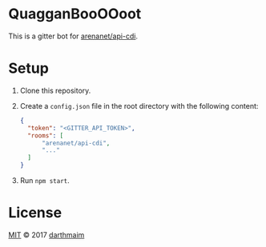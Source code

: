 # QuagganBooOOoot

This is a gitter bot for [arenanet/api-cdi](https://gitter.im/arenanet/api-cdi).

# Setup

1. Clone this repository.
2. Create a `config.json` file in the root directory with the following content:
    ```json
    {
      "token": "<GITTER_API_TOKEN>",
      "rooms": [
          "arenanet/api-cdi",
          "..."
      ]
    }
    ```

3. Run `npm start`.

# License

[MIT](LICENSE.md) © 2017 [darthmaim](https://github.com/darthmaim)
